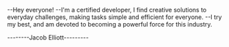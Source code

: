 --Hey everyone!
  --I'm a certified developer, I find creative solutions to everyday challenges, making tasks simple and efficient for everyone.
  --I try my best, and am devoted to becoming a powerful force for this industry.
  
--------Jacob Elliott---------
<!---
Architect894/Architect894 is a ✨ special ✨ repository because its `README.md` (this file) appears on your GitHub profile.
You can click the Preview link to take a look at your changes.
--->
